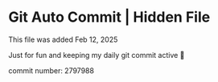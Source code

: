 # Git Auto Commit | Hidden File

This file was added Feb 12, 2025

Just for fun and keeping my daily git commit active 🤪

commit number: 2797988
